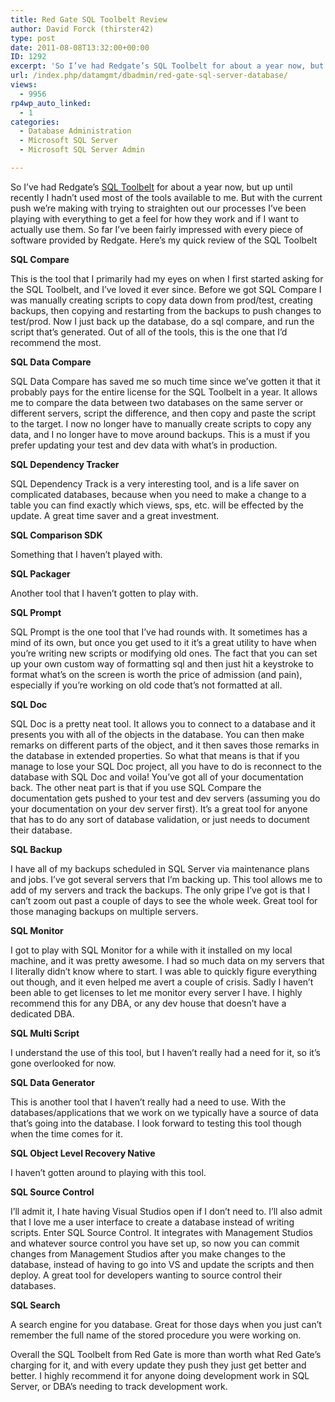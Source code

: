 ```yaml
---
title: Red Gate SQL Toolbelt Review
author: David Forck (thirster42)
type: post
date: 2011-08-08T13:32:00+00:00
ID: 1292
excerpt: 'So I’ve had Redgate’s SQL Toolbelt for about a year now, but up until recently I hadn’t used most of the tools available to me.  But with the current push we’re making with trying to straighten out our processes I’ve been playing with everything to get&hellip;'
url: /index.php/datamgmt/dbadmin/red-gate-sql-server-database/
views:
  - 9956
rp4wp_auto_linked:
  - 1
categories:
  - Database Administration
  - Microsoft SQL Server
  - Microsoft SQL Server Admin

---
```

So I’ve had Redgate’s <a href="http://www.red-gate.com/products/sql-development/sql-toolbelt/" target="_new">SQL Toolbelt</a> for about a year now, but up until recently I hadn’t used most of the tools available to me. But with the current push we’re making with trying to straighten out our processes I’ve been playing with everything to get a feel for how they work and if I want to actually use them. So far I’ve been fairly impressed with every piece of software provided by Redgate. Here’s my quick review of the SQL Toolbelt

**SQL Compare**
  
This is the tool that I primarily had my eyes on when I first started asking for the SQL Toolbelt, and I’ve loved it ever since. Before we got SQL Compare I was manually creating scripts to copy data down from prod/test, creating backups, then copying and restarting from the backups to push changes to test/prod. Now I just back up the database, do a sql compare, and run the script that’s generated. Out of all of the tools, this is the one that I’d recommend the most.

**SQL Data Compare**
  
SQL Data Compare has saved me so much time since we’ve gotten it that it probably pays for the entire license for the SQL Toolbelt in a year. It allows me to compare the data between two databases on the same server or different servers, script the difference, and then copy and paste the script to the target. I now no longer have to manually create scripts to copy any data, and I no longer have to move around backups. This is a must if you prefer updating your test and dev data with what’s in production.

**SQL Dependency Tracker**
  
SQL Dependency Track is a very interesting tool, and is a life saver on complicated databases, because when you need to make a change to a table you can find exactly which views, sps, etc. will be effected by the update. A great time saver and a great investment.

**SQL Comparison SDK**
  
Something that I haven’t played with.

**SQL Packager**
  
Another tool that I haven’t gotten to play with.

**SQL Prompt**
  
SQL Prompt is the one tool that I’ve had rounds with. It sometimes has a mind of its own, but once you get used to it it’s a great utility to have when you’re writing new scripts or modifying old ones. The fact that you can set up your own custom way of formatting sql and then just hit a keystroke to format what’s on the screen is worth the price of admission (and pain), especially if you’re working on old code that’s not formatted at all.

**SQL Doc**
  
SQL Doc is a pretty neat tool. It allows you to connect to a database and it presents you with all of the objects in the database. You can then make remarks on different parts of the object, and it then saves those remarks in the database in extended properties. So what that means is that if you manage to lose your SQL Doc project, all you have to do is reconnect to the database with SQL Doc and voila! You’ve got all of your documentation back. The other neat part is that if you use SQL Compare the documentation gets pushed to your test and dev servers (assuming you do your documentation on your dev server first). It’s a great tool for anyone that has to do any sort of database validation, or just needs to document their database.

**SQL Backup**
  
I have all of my backups scheduled in SQL Server via maintenance plans and jobs. I’ve got several servers that I’m backing up. This tool allows me to add of my servers and track the backups. The only gripe I’ve got is that I can’t zoom out past a couple of days to see the whole week. Great tool for those managing backups on multiple servers.

**SQL Monitor**
  
I got to play with SQL Monitor for a while with it installed on my local machine, and it was pretty awesome. I had so much data on my servers that I literally didn’t know where to start. I was able to quickly figure everything out though, and it even helped me avert a couple of crisis. Sadly I haven’t been able to get licenses to let me monitor every server I have. I highly recommend this for any DBA, or any dev house that doesn’t have a dedicated DBA.

**SQL Multi Script**
  
I understand the use of this tool, but I haven’t really had a need for it, so it’s gone overlooked for now.

**SQL Data Generator**
  
This is another tool that I haven’t really had a need to use. With the databases/applications that we work on we typically have a source of data that’s going into the database. I look forward to testing this tool though when the time comes for it.

**SQL Object Level Recovery Native**
  
I haven’t gotten around to playing with this tool.

**SQL Source Control**
  
I’ll admit it, I hate having Visual Studios open if I don’t need to. I’ll also admit that I love me a user interface to create a database instead of writing scripts. Enter SQL Source Control. It integrates with Management Studios and whatever source control you have set up, so now you can commit changes from Management Studios after you make changes to the database, instead of having to go into VS and update the scripts and then deploy. A great tool for developers wanting to source control their databases.

**SQL Search**
  
A search engine for you database. Great for those days when you just can’t remember the full name of the stored procedure you were working on.

Overall the SQL Toolbelt from Red Gate is more than worth what Red Gate’s charging for it, and with every update they push they just get better and better. I highly recommend it for anyone doing development work in SQL Server, or DBA’s needing to track development work.